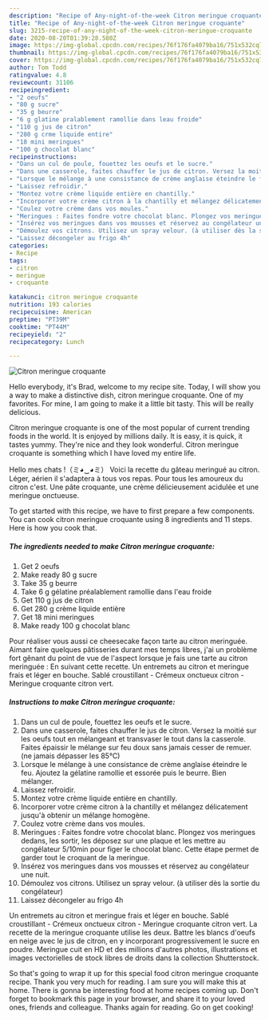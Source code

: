 ```yaml
---
description: "Recipe of Any-night-of-the-week Citron meringue croquante"
title: "Recipe of Any-night-of-the-week Citron meringue croquante"
slug: 3215-recipe-of-any-night-of-the-week-citron-meringue-croquante
date: 2020-08-20T01:39:28.580Z
image: https://img-global.cpcdn.com/recipes/76f176fa4079ba16/751x532cq70/citron-meringue-croquante-photo-principale-de-la-recette.jpg
thumbnail: https://img-global.cpcdn.com/recipes/76f176fa4079ba16/751x532cq70/citron-meringue-croquante-photo-principale-de-la-recette.jpg
cover: https://img-global.cpcdn.com/recipes/76f176fa4079ba16/751x532cq70/citron-meringue-croquante-photo-principale-de-la-recette.jpg
author: Tom Todd
ratingvalue: 4.8
reviewcount: 31106
recipeingredient:
- "2 oeufs"
- "80 g sucre"
- "35 g beurre"
- "6 g glatine pralablement ramollie dans leau froide"
- "110 g jus de citron"
- "280 g crme liquide entire"
- "18 mini meringues"
- "100 g chocolat blanc"
recipeinstructions:
- "Dans un cul de poule, fouettez les oeufs et le sucre."
- "Dans une casserole, faites chauffer le jus de citron. Versez la moitié sur les oeufs tout en mélangeant et transvaser le tout dans la casserole. Faites épaissir le mélange sur feu doux sans jamais cesser de remuer. (ne jamais dépasser les 85°C)"
- "Lorsque le mélange à une consistance de crème anglaise éteindre le feu. Ajoutez la gélatine ramollie et essorée puis le beurre. Bien mélanger."
- "Laissez refroidir."
- "Montez votre crème liquide entière en chantilly."
- "Incorporer votre crème citron à la chantilly et mélangez délicatement jusqu&#39;à obtenir un mélange homogène."
- "Coulez votre crème dans vos moules."
- "Meringues : Faites fondre votre chocolat blanc. Plongez vos meringues dedans, les sortir, les déposez sur une plaque et les mettre au congélateur 5/10min pour figer le chocolat blanc. Cette étape permet de garder tout le croquant de la meringue."
- "Insérez vos meringues dans vos mousses et réservez au congélateur une nuit."
- "Démoulez vos citrons. Utilisez un spray velour. (à utiliser dès la sortie du congélateur)"
- "Laissez décongeler au frigo 4h"
categories:
- Recipe
tags:
- citron
- meringue
- croquante

katakunci: citron meringue croquante 
nutrition: 193 calories
recipecuisine: American
preptime: "PT39M"
cooktime: "PT44M"
recipeyield: "2"
recipecategory: Lunch

---
```



![Citron meringue croquante](https://img-global.cpcdn.com/recipes/76f176fa4079ba16/751x532cq70/citron-meringue-croquante-photo-principale-de-la-recette.jpg)

Hello everybody, it's Brad, welcome to my recipe site. Today, I will show you a way to make a distinctive dish, citron meringue croquante. One of my favorites. For mine, I am going to make it a little bit tasty. This will be really delicious.

Citron meringue croquante is one of the most popular of current trending foods in the world. It is enjoyed by millions daily. It is easy, it is quick, it tastes yummy. They're nice and they look wonderful. Citron meringue croquante is something which I have loved my entire life.

Hello mes chats !（ミ◕‿◕ミ） Voici la recette du gâteau meringué au citron. Léger, aérien il s&#39;adaptera à tous vos repas. Pour tous les amoureux du citron c&#39;est. Une pâte croquante, une crème délicieusement acidulée et une meringue onctueuse.


To get started with this recipe, we have to first prepare a few components. You can cook citron meringue croquante using 8 ingredients and 11 steps. Here is how you cook that.

<!--inarticleads1-->

##### The ingredients needed to make Citron meringue croquante:

1. Get 2 oeufs
1. Make ready 80 g sucre
1. Take 35 g beurre
1. Take 6 g gélatine préalablement ramollie dans l&#39;eau froide
1. Get 110 g jus de citron
1. Get 280 g crème liquide entière
1. Get 18 mini meringues
1. Make ready 100 g chocolat blanc


Pour réaliser vous aussi ce cheesecake façon tarte au citron meringuée. Aimant faire quelques pâtisseries durant mes temps libres, j&#39;ai un problème fort gênant du point de vue de l&#39;aspect lorsque je fais une tarte au citron meringuée : En suivant cette recette. Un entremets au citron et meringue frais et léger en bouche. Sablé croustillant - Crémeux onctueux citron - Meringue croquante citron vert. 

<!--inarticleads2-->

##### Instructions to make Citron meringue croquante:

1. Dans un cul de poule, fouettez les oeufs et le sucre.
1. Dans une casserole, faites chauffer le jus de citron. Versez la moitié sur les oeufs tout en mélangeant et transvaser le tout dans la casserole. Faites épaissir le mélange sur feu doux sans jamais cesser de remuer. (ne jamais dépasser les 85°C)
1. Lorsque le mélange à une consistance de crème anglaise éteindre le feu. Ajoutez la gélatine ramollie et essorée puis le beurre. Bien mélanger.
1. Laissez refroidir.
1. Montez votre crème liquide entière en chantilly.
1. Incorporer votre crème citron à la chantilly et mélangez délicatement jusqu&#39;à obtenir un mélange homogène.
1. Coulez votre crème dans vos moules.
1. Meringues : Faites fondre votre chocolat blanc. Plongez vos meringues dedans, les sortir, les déposez sur une plaque et les mettre au congélateur 5/10min pour figer le chocolat blanc. Cette étape permet de garder tout le croquant de la meringue.
1. Insérez vos meringues dans vos mousses et réservez au congélateur une nuit.
1. Démoulez vos citrons. Utilisez un spray velour. (à utiliser dès la sortie du congélateur)
1. Laissez décongeler au frigo 4h


Un entremets au citron et meringue frais et léger en bouche. Sablé croustillant - Crémeux onctueux citron - Meringue croquante citron vert. La recette de la meringue croquante utilise les deux. Battre les blancs d&#39;oeufs en neige avec le jus de citron, en y incorporant progressivement le sucre en poudre. Meringue cuit en HD et des millions d&#39;autres photos, illustrations et images vectorielles de stock libres de droits dans la collection Shutterstock. 

So that's going to wrap it up for this special food citron meringue croquante recipe. Thank you very much for reading. I am sure you will make this at home. There is gonna be interesting food at home recipes coming up. Don't forget to bookmark this page in your browser, and share it to your loved ones, friends and colleague. Thanks again for reading. Go on get cooking!
